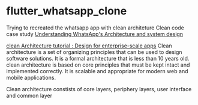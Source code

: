 # flutter_whatsapp_clone

Trying to recreated the whatsapp app with clean architeture
Clean code case study
 [Understanding WhatsApp's Architecture and system design](https://www.cometchat.com/blog/whatsapps-architecture-and-system-design)

 [clean Architecture tutorial : Design for enterprise-scale apps](https://www.educative.io/blog/clean-architecture-tutorial)
Clean architecture is a set of organizing principles that can be used to design software solutions. It is a formal architecture that is less than 10 years old. clean architecture is based on core principles that must be kept intact and implemented correctly. It is scalable and appropriate for modern web and mobile applications. 

Clean architecture constists of core layers, periphery layers, user interface and common layer

